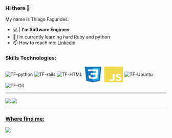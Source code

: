  ### Hi there 👋
<p>My name is Thiago Fagundes.</p>

- :computer: | <strong>I'm  Software Engineer </strong>
- 🌱 I’m currently learning hard Ruby and python
- 📫 How to reach me: [Linkedin](https://www.linkedin.com/in/thiago-fagundes/)

### <p align="left"><strong> Skills Technologies:</strong><p> 
<div style="display: inline_block"> 
 <! – <img align="center" alt="TF-ruby" height="50" width="60" src="https://image.flaticon.com/icons/png/512/919/919842.png">
  <img align="center" alt="TF-python" height="50" width="60" src="https://as1.ftcdn.net/v2/jpg/02/69/37/40/500_F_269374043_29oWqzUTXIQ0Vxha9gLEiyInUAzvzRqr.jpg">
  <img align="center" alt="TF-rails" height="50" width="60" src="https://img2.gratispng.com/20180920/fst/kisspng-ruby-on-rails-application-software-web-framework-w-web-sips-amp-bits-by-michelada-io-5ba3fa01a85f38.5344598415374730256897.jpg">    
  <img align="center" alt="TF-HTML" height="50" width="60" src="https://cdn.jsdelivr.net/gh/devicons/devicon/icons/html5/html5-original.svg">
  <img align="center" alt="TF-CSS" height="50" width="60" src="https://raw.githubusercontent.com/devicons/devicon/master/icons/css3/css3-original.svg">
  <img align="center" alt="TF-Js" height="50" width="60" src="https://raw.githubusercontent.com/devicons/devicon/master/icons/javascript/javascript-plain.svg">
   <! <img align="center" alt="TF-Node" height="50" width="60" src="https://image.flaticon.com/icons/png/512/919/919825.png"> 
  <img align="center" alt="TF-Ubuntu" height="50" width="60" src="https://cdn.jsdelivr.net/gh/devicons/devicon/icons/ubuntu/ubuntu-plain.svg">
  <img align="center" alt="TF-Git" height="50" width="60" src="https://cdn.jsdelivr.net/gh/devicons/devicon/icons/git/git-original.svg">
  <! –<img align="center" alt="TF-Github" height="50" width="50" src="https://image.flaticon.com/icons/png/128/270/270798.png">
</div>
<hr>

<div>
  <a href="https://github.com/kasts">
  <img align="center" height="160rem" src="https://github-readme-stats.vercel.app/api?username=kasts&show_icons=true&theme=blue-green&include_all_commits=true&count_private=true"/>
  <img align="center" height="160rem" src="https://github-readme-stats.vercel.app/api/top-langs/?username=kasts&layout=compact&langs_count=7&theme=blue-green"/>
</div>

<hr>
  
### <p align="left"><strong>Where find me:</strong><p> 

<div> 
  <a href="https://www.linkedin.com/in/thiago-fagundes/" alt="Linkedin">
  <img src="https://img.shields.io/badge/-Linkedin-1C1C1C?style=for-the-badge&logo=Linkedin&logoColor=00FFFF&link=https://www.linkedin.com/in/iuricode"/>
  </a>  
</div>

  
